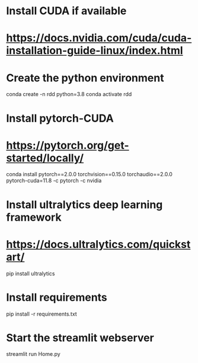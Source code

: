 # Install CUDA if available
# https://docs.nvidia.com/cuda/cuda-installation-guide-linux/index.html

# Create the python environment
conda create -n rdd python=3.8
conda activate rdd

# Install pytorch-CUDA
# https://pytorch.org/get-started/locally/
conda install pytorch==2.0.0 torchvision==0.15.0 torchaudio==2.0.0 pytorch-cuda=11.8 -c pytorch -c nvidia

# Install ultralytics deep learning framework
# https://docs.ultralytics.com/quickstart/
pip install ultralytics

# Install requirements
pip install -r requirements.txt

# Start the streamlit webserver
streamlit run Home.py
